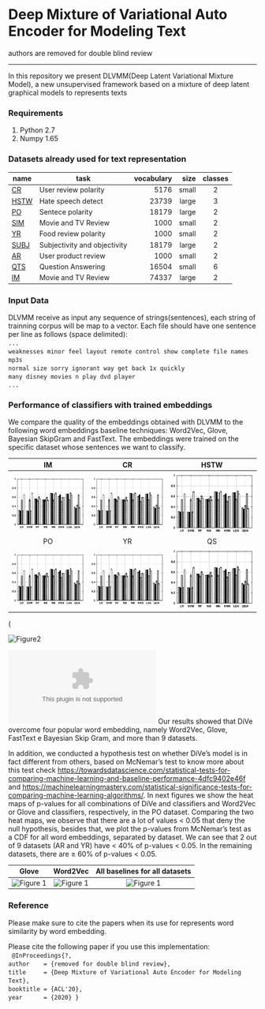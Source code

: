 #                          Deep Mixture of Variational Auto Encoder for Modeling Text
authors are removed for double blind review 
***

In this repository we present DLVMM(Deep Latent Variational Mixture Model),  a new unsupervised framework based on a mixture of deep latent graphical models to represents texts
### Requirements
1. Python 2.7
2. Numpy 1.65


### Datasets already used for text representation 

|name | task | vocabulary | size | classes  |
|----------	|------------------------------	|-----------:|----------:|:-----------:|
|[CR](https://github.com/davidsbatista/Aspect-Based-Sentiment-Analysis/tree/master/datasets/CR)  | User review polarity | 5176 | small | 2 |
|[HSTW](https://github.com/zeerakw/hatespeech)  | Hate speech detect| 23739 | large |3  |
|[PO](https://www.cs.cornell.edu/people/pabo/movie-review-data/rt-polaritydata.tar.gz)| Sentece polarity | 18179| large |  2 |
|[SIM](https://github.com/hallr/DAT_SF_19/blob/master/data/yelp_labelled.txt)  | Movie and TV Review | 1000 | small|  2|
|[YR](https://github.com/hallr/DAT_SF_19/blob/master/data/yelp_labelled.txt)  | Food review polarity | 1000| small| 2|
|[SUBJ](http://www.cs.cornell.edu/people/pabo/movie-review-data/rotten_imdb.tar.gz) | Subjectivity and objectivity | 18179 | large | 2 |
|[AR](https://github.com/hallr/DAT_SF_19/blob/master/data/yelp_labelled.txt)  | User product review  | 1000| small | 2  |
|[QTS](http://cogcomp.org/Data/QA/QC/)  | Question Answering  | 16504 | small | 6  |
|[IM](https://drive.google.com/file/d/0B8yp1gOBCztyN0JaMDVoeXhHWm8/)  | Movie and TV Review | 74337| large| 2 | 

### Input Data
DLVMM receive as input any sequence of strings(sentences), each string of trainning corpus will be map to a vector.
Each file should have one sentence per line as follows (space delimited): \
`...`\
`weaknesses minor feel layout remote control show complete file names mp3s`\
`normal size sorry ignorant way get back 1x quickly` \
`many disney movies n play dvd player` \
`...`


###  Performance of classifiers with trained embeddings
We compare the quality of the embeddings obtained with DLVMM to the following word embeddings baseline techniques: Word2Vec, Glove, Bayesian SkipGram and FastText. The embeddings were trained on the specific dataset whose sentences we want to classify.

IM             |  CR|  HSTW
:-------------------------:|:-------------------------:|:-------------------------:
![Figure 1 ](figs/q2.png  "Title") |  ![Figure 1 ](figs/q2.png  "Title")|![Figure 1 ](figs/q2.png "Title")
PO             |  YR|  QS
![Figure 1 ](figs/q2.png "Title") |![Figure 1 ](figs/q2.png "Title")|![Figure 1 ](figs/q2.png "Title")

(



![Figure2](https://github.com/DiVeWord/DLVMM/blob/master/figs/q2.png"Title")

![Figure4](https://github.com/DiVeWord/DLVMM/blob/master/figs/q6.eps)
Our results showed that DiVe overcome four popular word embedding, namely Word2Vec, Glove, FastText e Bayesian Skip Gram, and more than 9 datasets.

In addition, we conducted a hypothesis test on whether DiVe’s model is in fact different from others, based on McNemar’s test to know more about this test check https://towardsdatascience.com/statistical-tests-for-comparing-machine-learning-and-baseline-performance-4dfc9402e46f and https://machinelearningmastery.com/statistical-significance-tests-for-comparing-machine-learning-algorithms/. In next figures we show the heat maps of p-values for all combinations of DiVe and classifiers and Word2Vec or Glove and classifiers, respectively, in the PO
dataset. Comparing the two heat maps, we observe that there are a lot of values < 0.05 that deny the null hypothesis, besides that, we plot the p-values from McNemar’s test as a CDF for all word embeddings, separated by dataset. We
can see that 2 out of 9 datasets (AR and YR) have < 40% of p-values < 0.05. In the remaining datasets, there are ≥ 60%
of p-values < 0.05.

Glove             |  Word2Vec|  All baselines for all datasets
:-------------------------:|:-------------------------:|:-------------------------:
![Figure 1 ](https://github.com/DiVeWord/DLVMM/blob/master/figs/heatglove.png  "Title") |  ![Figure 1 ](https://github.com/DiVeWord/DLVMM/blob/master/figs/heatw2v.png  "Title")|![Figure 1 ](https://github.com/DiVeWord/DLVMM/blob/master/figs/cdfs.png "Title")

### Reference

Please make sure to cite the papers when its use for represents word similarity by word embedding.

Please cite the following paper if you use this implementation:\
`
@InProceedings{?,`\
  `author    = {removed for double blind review},`\
  `title     = {Deep Mixture of Variational Auto Encoder for Modeling Text},`\
  `booktitle = {ACL'20},`\
  `year      = {2020} }`
